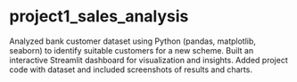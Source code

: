 # project1_sales_analysis
Analyzed bank customer dataset using Python (pandas, matplotlib, seaborn) to identify suitable customers for a new scheme. Built an interactive Streamlit dashboard for visualization and insights. Added project code with dataset and included screenshots of results and charts.
